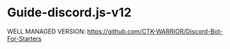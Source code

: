 # Guide-discord.js-v12


WELL MANAGED VERSION: https://github.com/CTK-WARRIOR/Discord-Bot-For-Starters
